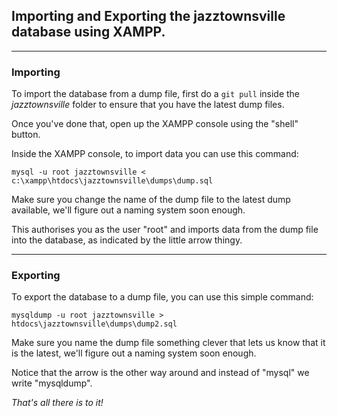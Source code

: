 ## Importing and Exporting the jazztownsville database using XAMPP.

***

### Importing

To import the database from a dump file, first do a `git pull` inside the _jazztownsville_ folder to ensure that you have the latest dump files.

Once you've done that, open up the XAMPP console using the "shell" button.

Inside the XAMPP console, to import data you can use this command:

`mysql -u root jazztownsville < c:\xampp\htdocs\jazztownsville\dumps\dump.sql`

Make sure you change the name of the dump file to the latest dump available, we'll figure out a naming system soon enough.

This authorises you as the user "root" and imports data from the dump file into the database, as indicated by the little arrow thingy.

***

### Exporting

To export the database to a dump file, you can use this simple command:

`mysqldump -u root jazztownsville > htdocs\jazztownsville\dumps\dump2.sql`

Make sure you name the dump file something clever that lets us know that it is the latest, we'll figure out a naming system soon enough.

Notice that the arrow is the other way around and instead of "mysql" we write "mysqldump".

_That's all there is to it!_
